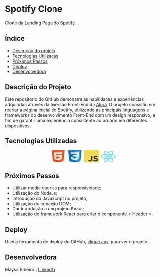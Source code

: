 # Spotify Clone

Clone da Landing Page do Spotify.

## Índice

- [Descrição do projeto](#-descrição-do-projeto)
- [Tecnologias Utilizadas](#-tecnologias-utilizadas)
- [Próximos Passos](#-próximos-passos)
- [Deploy](#-deploy)
- [Desenvolvedora](#-desenvolvedora)

## Descrição do Projeto

Este repositório do GitHub demonstra as habilidades e experiências adquiridas através da Imersão Front-End da [Alura](https://www.alura.com.br/). O projeto consistiu em recriar a página inicial do Spotify, utilizando as principais linguagens e frameworks do desenvolvimento Front-End com um design responsivo, a fim de garantir uma experiência consistente ao usuário em diferentes dispositivos.

## Tecnologias Utilizadas

<div align="center">
    <img align="center" alt="HTML" height="40" width="50" src="https://raw.githubusercontent.com/devicons/devicon/master/icons/html5/html5-original.svg">
    <img align="center" alt="CSS" height="40" width="50" src="https://raw.githubusercontent.com/devicons/devicon/master/icons/css3/css3-original.svg">
    <img align="center" alt="JavaScript" height="40" width="50" src="https://raw.githubusercontent.com/devicons/devicon/master/icons/javascript/javascript-original.svg">
    <img align="center" alt="React" height="40" width="50" src="https://raw.githubusercontent.com/devicons/devicon/master/icons/react/react-original.svg">
</div>

## Próximos Passos

- Utilizar media queries para responsividade;
- Utilização do Node.js;
- Introdução do JavaScript no projeto;
- Utilização do conceito DOM;
- Dar introdução a um projeto React;
- Utilização do framework React para criar o componente < Header >.

## Deploy
 
Usei a ferramenta de deploy do GitHub, <a href= "https://birgifsym.github.io/spotify-clone/" target="_blank">clique aqui</a> para ver o projeto.

## Desenvolvedora

Maysa Ribeiro | [LinkedIn](https://www.linkedin.com/in/maysaribeiro/)
